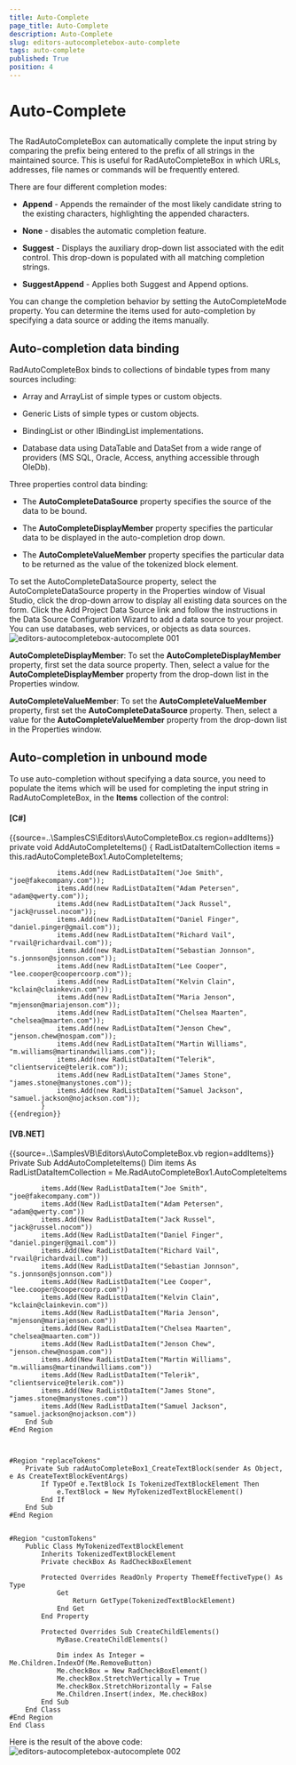 ```yaml
---
title: Auto-Complete
page_title: Auto-Complete
description: Auto-Complete
slug: editors-autocompletebox-auto-complete
tags: auto-complete
published: True
position: 4
---
```


# Auto-Complete



## 

The RadAutoCompleteBox can automatically complete the input string by comparing 
	       the prefix being entered to the prefix of all strings in the maintained source.
	       This is useful for RadAutoCompleteBox in which URLs, addresses, file names or commands
	       will be frequently entered.
        

There are four different completion modes:

* __Append__ - Appends the remainder of the most likely candidate
				string to the existing characters, highlighting the appended characters. 
		  	

* __None__ - disables the automatic completion feature. 
		 	 

* __Suggest__ - Displays the auxiliary drop-down list associated 
				with the edit control. This drop-down is populated with all matching completion strings.
		 	 

* __SuggestAppend__ - Applies both Suggest and Append options.
		 	 

You can change the completion behavior by setting the AutoCompleteMode property.
			You can determine the items used for auto-completion by specifying a data source 
			or adding the items manually.
        

## Auto-completion data binding

RadAutoCompleteBox binds to collections of bindable types from many sources including:

* Array and ArrayList of simple types or custom objects.

* Generic Lists of simple types or custom objects.

* BindingList or other IBindingList implementations.

* Database data using DataTable and DataSet from a wide range of providers (MS SQL, Oracle, Access, anything accessible through OleDb).

Three properties control data binding:

* The __AutoCompleteDataSource__ property specifies the source of the data to be bound.

* The __AutoCompleteDisplayMember__ property specifies the particular data to be displayed in the auto-completion drop down.

* The __AutoCompleteValueMember__ property specifies the particular data to be returned as the value of the tokenized block element.

To set the AutoCompleteDataSource property, select the AutoCompleteDataSource property
			in the Properties window of Visual Studio, click the drop-down arrow to display all 
			existing data sources on the form. Click the Add Project Data Source link and follow 
			the instructions in the Data Source Configuration Wizard to add a data source to your
			project. You can use databases, web services, or objects as data sources.
        ![editors-autocompletebox-autocomplete 001](images/editors-autocompletebox-autocomplete001.png)

__AutoCompleteDisplayMember__: To set the 
			__AutoCompleteDisplayMember__ property, first set the data source property.
			Then, select a value for the __AutoCompleteDisplayMember__ property from
			the drop-down list in the Properties window.
		

__AutoCompleteValueMember__: To set the 
			__AutoCompleteValueMember__ property, first set the 
			__AutoCompleteDataSource__ property. Then, select a value for the 
			__AutoCompleteValueMember__ property from the drop-down list in the Properties window.
		

## Auto-completion in unbound mode

To use auto-completion without specifying a data source, you need to populate
    	the items which will be used for completing the input string in RadAutoCompleteBox,
    	in the __Items__ collection of the control:
    

#### __[C#]__

{{source=..\SamplesCS\Editors\AutoCompleteBox.cs region=addItems}}
	        private void AddAutoCompleteItems()
	        {
	            RadListDataItemCollection items = this.radAutoCompleteBox1.AutoCompleteItems;
	
	            items.Add(new RadListDataItem("Joe Smith", "joe@fakecompany.com"));
	            items.Add(new RadListDataItem("Adam Petersen", "adam@qwerty.com"));
	            items.Add(new RadListDataItem("Jack Russel", "jack@russel.nocom"));
	            items.Add(new RadListDataItem("Daniel Finger", "daniel.pinger@gmail.com"));
	            items.Add(new RadListDataItem("Richard Vail", "rvail@richardvail.com"));
	            items.Add(new RadListDataItem("Sebastian Jonnson", "s.jonnson@sjonnson.com"));
	            items.Add(new RadListDataItem("Lee Cooper", "lee.cooper@coopercoorp.com"));
	            items.Add(new RadListDataItem("Kelvin Clain", "kclain@clainkevin.com"));
	            items.Add(new RadListDataItem("Maria Jenson", "mjenson@mariajenson.com"));
	            items.Add(new RadListDataItem("Chelsea Maarten", "chelsea@maarten.com"));
	            items.Add(new RadListDataItem("Jenson Chew", "jenson.chew@nospam.com"));
	            items.Add(new RadListDataItem("Martin Williams", "m.williams@martinandwilliams.com"));
	            items.Add(new RadListDataItem("Telerik", "clientservice@telerik.com"));
	            items.Add(new RadListDataItem("James Stone", "james.stone@manystones.com"));
	            items.Add(new RadListDataItem("Samuel Jackson", "samuel.jackson@nojackson.com"));
	        }
	{{endregion}}



#### __[VB.NET]__

{{source=..\SamplesVB\Editors\AutoCompleteBox.vb region=addItems}}
	    Private Sub AddAutoCompleteItems()
	        Dim items As RadListDataItemCollection = Me.RadAutoCompleteBox1.AutoCompleteItems
	
	        items.Add(New RadListDataItem("Joe Smith", "joe@fakecompany.com"))
	        items.Add(New RadListDataItem("Adam Petersen", "adam@qwerty.com"))
	        items.Add(New RadListDataItem("Jack Russel", "jack@russel.nocom"))
	        items.Add(New RadListDataItem("Daniel Finger", "daniel.pinger@gmail.com"))
	        items.Add(New RadListDataItem("Richard Vail", "rvail@richardvail.com"))
	        items.Add(New RadListDataItem("Sebastian Jonnson", "s.jonnson@sjonnson.com"))
	        items.Add(New RadListDataItem("Lee Cooper", "lee.cooper@coopercoorp.com"))
	        items.Add(New RadListDataItem("Kelvin Clain", "kclain@clainkevin.com"))
	        items.Add(New RadListDataItem("Maria Jenson", "mjenson@mariajenson.com"))
	        items.Add(New RadListDataItem("Chelsea Maarten", "chelsea@maarten.com"))
	        items.Add(New RadListDataItem("Jenson Chew", "jenson.chew@nospam.com"))
	        items.Add(New RadListDataItem("Martin Williams", "m.williams@martinandwilliams.com"))
	        items.Add(New RadListDataItem("Telerik", "clientservice@telerik.com"))
	        items.Add(New RadListDataItem("James Stone", "james.stone@manystones.com"))
	        items.Add(New RadListDataItem("Samuel Jackson", "samuel.jackson@nojackson.com"))
	    End Sub
	#End Region
	
	
	
	#Region "replaceTokens"
	    Private Sub radAutoCompleteBox1_CreateTextBlock(sender As Object, e As CreateTextBlockEventArgs)
	        If TypeOf e.TextBlock Is TokenizedTextBlockElement Then
	            e.TextBlock = New MyTokenizedTextBlockElement()
	        End If
	    End Sub
	#End Region
	
	
	#Region "customTokens"
	    Public Class MyTokenizedTextBlockElement
	        Inherits TokenizedTextBlockElement
	        Private checkBox As RadCheckBoxElement
	
	        Protected Overrides ReadOnly Property ThemeEffectiveType() As Type
	            Get
	                Return GetType(TokenizedTextBlockElement)
	            End Get
	        End Property
	
	        Protected Overrides Sub CreateChildElements()
	            MyBase.CreateChildElements()
	
	            Dim index As Integer = Me.Children.IndexOf(Me.RemoveButton)
	            Me.checkBox = New RadCheckBoxElement()
	            Me.checkBox.StretchVertically = True
	            Me.checkBox.StretchHorizontally = False
	            Me.Children.Insert(index, Me.checkBox)
	        End Sub
	    End Class
	#End Region
	End Class



Here is the result of the above code:![editors-autocompletebox-autocomplete 002](images/editors-autocompletebox-autocomplete002.png)
